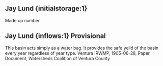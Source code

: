 ## Jay Lund {initialstorage:1} 
Made up number

## Jay Lund {inflows:1} Provisional
This basin acts simply as a water bag. It provides the safe yeild of the basin every year regardless of year type.
Ventura IRWMP, 1905-06-28, Paper Document, Watersheds Coalition of Ventura County
